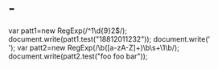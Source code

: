 # -
  var patt1=new RegExp(/^1\d{9}2$/);
		document.write(patt1.test("18812011232")); 
		document.write('<br>');
		var patt2=new RegExp(/\b([a-zA-Z]+)\b\s+\1\b/);
		document.write(patt2.test("foo foo bar"));
